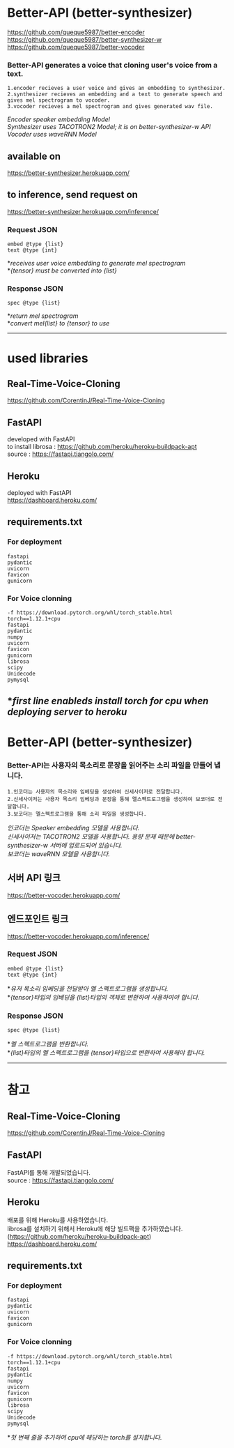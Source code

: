 Better-API (better-synthesizer)
=============
https://github.com/queque5987/better-encoder    
https://github.com/queque5987/better-synthesizer-w   
https://github.com/queque5987/better-vocoder   

### Better-API generates a voice that cloning user's voice from a text.
    1.encoder recieves a user voice and gives an embedding to synthesizer.
    2.synthesizer recieves an embedding and a text to generate speech and gives mel spectrogram to vocoder.   
    3.vocoder recieves a mel spectrogram and gives generated wav file.   
       
*Encoder speaker embedding Model*   
*Synthesizer uses TACOTRON2 Model; it is on better-synthesizer-w API*   
*Vocoder uses waveRNN Model*   
    
## available on
https://better-synthesizer.herokuapp.com/
## to inference, send request on
https://better-synthesizer.herokuapp.com/inference/
### Request JSON
    embed @type {list}
    text @type {int}
**receives user voice embedding to generate mel spectrogram*   
**{tensor} must be converted into {list}*
### Response JSON
    spec @type {list}   
**return mel spectrogram*   
**convert mel{list} to {tensor} to use*   

* * *
# used libraries
## Real-Time-Voice-Cloning
https://github.com/CorentinJ/Real-Time-Voice-Cloning

## FastAPI   
developed with FastAPI   
to install librosa : https://github.com/heroku/heroku-buildpack-apt   
source : https://fastapi.tiangolo.com/   

## Heroku
deployed with FastAPI   
https://dashboard.heroku.com/

## requirements.txt
### For deployment
    fastapi
    pydantic
    uvicorn
    favicon
    gunicorn
### For Voice clonning   
    -f https://download.pytorch.org/whl/torch_stable.html   
    torch==1.12.1+cpu
    fastapi
    pydantic
    numpy
    uvicorn
    favicon
    gunicorn
    librosa
    scipy
    Unidecode
    pymysql   
**first line enableds install torch for cpu when deploying server to heroku*
-----
Better-API (better-synthesizer)
=============
### Better-API는 사용자의 목소리로 문장을 읽어주는 소리 파일을 만들어 냅니다.   
    1.인코더는 사용자의 목소리와 임베딩을 생성하여 신세사이저로 전달합니다.   
    2.신세사이저는 사용자 목소리 임베딩과 문장을 통해 멜스펙트로그램을 생성하여 보코더로 전달합니다.   
    3.보코더는 멜스펙트로그램을 통해 소리 파일을 생성합니다.   
       
*인코더는 Speaker embedding 모델을 사용합니다.*   
*신세사이저는 TACOTRON2 모델을 사용합니다. 용량 문제 때문에 better-synthesizer-w 서버에 업로드되어 있습니다.*   
*보코더는 waveRNN 모델을 사용합니다.*   
    
## 서버 API 링크   
https://better-vocoder.herokuapp.com/

## 엔드포인트 링크   
https://better-vocoder.herokuapp.com/inference/

### Request JSON
    embed @type {list}
    text @type {int}
**유저 목소리 임베딩을 전달받아 멜 스펙트로그램을 생성합니다.*   
**{tensor}타입의 임베딩을 {list}타입의 객체로 변환하여 사용하여야 합니다.*   

### Response JSON
    spec @type {list}   
**멜 스펙트로그램을 반환합니다.*   
**{list}타입의 멜 스펙트로그램을 {tensor}타입으로 변환하여 사용해야 합니다.*   

* * *
# 참고
## Real-Time-Voice-Cloning
https://github.com/CorentinJ/Real-Time-Voice-Cloning

## FastAPI   
FastAPI를 통해 개발되었습니다.   
source : https://fastapi.tiangolo.com/   

## Heroku
배포를 위해 Heroku를 사용하였습니다.    
librosa를 설치하기 위해서 Heroku에 해당 빌드팩을 추가하였습니다. (https://github.com/heroku/heroku-buildpack-apt)   
https://dashboard.heroku.com/

## requirements.txt
### For deployment
    fastapi
    pydantic
    uvicorn
    favicon
    gunicorn
### For Voice clonning   
    -f https://download.pytorch.org/whl/torch_stable.html
    torch==1.12.1+cpu
    fastapi
    pydantic
    numpy
    uvicorn
    favicon
    gunicorn
    librosa
    scipy
    Unidecode
    pymysql
**첫 번째 줄을 추가하여 cpu에 해당하는 torch를 설치합니다.*
